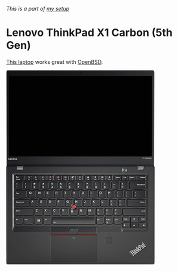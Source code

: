 _This is a part of [my setup](/setup.html)_

# Lenovo ThinkPad X1 Carbon (5th Gen)

[This laptop](https://www.lenovo.com/us/en/laptops/thinkpad/thinkpad-x/ThinkPad-X1-Carbon-5th-Gen/p/22TP2TXX15G) works great with [OpenBSD](/openbsd/hardware.html).

![Lenovo ThinkPad X1 Carbon 5th Gen](/hardware/lenovo-thinkpad-x1c5.png)
